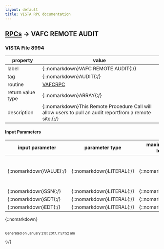 ```yaml
---
layout: default
title: VISTA RPC documentation
---
```




## [RPCs](TableOfContent.md) &#8594; VAFC REMOTE AUDIT 



### VISTA File 8994 


 property | value 
--- | --- 
 label | {::nomarkdown}VAFC REMOTE AUDIT{:/}
 tag | {::nomarkdown}AUDIT{:/}
 routine | [VAFCRPC](http://code.osehra.org/dox/Routine_VAFCRPC_source.html)
 return value type | {::nomarkdown}ARRAY{:/}
 description | {::nomarkdown}This Remote Procedure Call will allow users to pull an audit reportfrom a remote site.{:/}

#### Input Parameters

| input parameter | parameter type | maximum data length | required | description | 
| --- | --- | --- | --- | --- | 
| {::nomarkdown}VALUE{:/} | {::nomarkdown}LITERAL{:/} | {::nomarkdown}16{:/} | {::nomarkdown}true{:/} | {::nomarkdown}The VALUE can come in as 'I.ICN', 'S.SSN', 'D.DFN'or 'P.NAME'{:/} | 
| {::nomarkdown}SSN{:/} | {::nomarkdown}LITERAL{:/} | {::nomarkdown}9{:/} | {::nomarkdown}true{:/} |  | 
| {::nomarkdown}SDT{:/} | {::nomarkdown}LITERAL{:/} | {::nomarkdown}30{:/} | {::nomarkdown}true{:/} |  | 
| {::nomarkdown}EDT{:/} | {::nomarkdown}LITERAL{:/} | {::nomarkdown}30{:/} | {::nomarkdown}true{:/} |  | 

{::nomarkdown} <br/><br/><p style="font-size: 11px">Generated on January 21st 2017, 7:57:52 am</p>{:/}